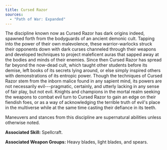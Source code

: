 ```yaml
---
title: Cursed Razor
sources:
  - "Path of War: Expanded"
---
```


The discipline known now as Cursed Razor has dark origins indeed, spawned forth from the bodyguards of an ancient demonic cult. Tapping into the power of their own malevolence, these warrior-warlocks struck their opponents down with dark curses channeled through their weapons and developed techniques to project maleficent auras that sapped away at the bodies and minds of their enemies. Since then Cursed Razor has spread far beyond the now-dead cult, which taught other students before its demise, left books of its secrets lying around, or else simply inspired others with demonstrations of its entropic power. Though the techniques of Cursed Razor stem from the inborn malice found in any sapient mind, its powers are not necessarily evil---pragmatic, certainly, and utterly lacking in any sense of fair play, but not evil. Knights and champions in the mortal realm seeking the weapons to combat evil turn to Cursed Razor to gain an edge on their fiendish foes, or as a way of acknowledging the terrible truth of evil's place in the multiverse while at the same time casting their defiance in its teeth.

Maneuvers and stances from this discipline are supernatural abilities unless otherwise noted.

**Associated Skill:** Spellcraft.

**Associated Weapon Groups:** Heavy blades, light blades, and spears.

